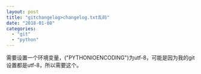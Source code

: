 ```yaml
---
layout: post
title: "gitchangelog>changelog.txt乱码"
date: "2018-01-08"
categories: 
  - "git"
  - "python"
---
```


需要设置一个环境变量，("PYTHONIOENCODING")为utf-8，可能是因为我的git设置都是utf-8，所以需要这个。
